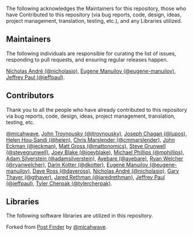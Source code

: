 The following acknowledges the Maintainers for this repository, those who have Contributed to this repository (via bug reports, code, design, ideas, project management, translation, testing, etc.), and any Libraries utilized.

## Maintainers

The following individuals are responsible for curating the list of issues, responding to pull requests, and ensuring regular releases happen.

[Nícholas André (@nicholasio)](https://github.com/nicholasio), [Eugene Manuilov (@eugene-manuilov)](https://github.com/eugene-manuilov), [Jeffrey Paul (@jeffpaul)](https://github.com/jeffpaul).

## Contributors

Thank you to all the people who have already contributed to this repository via bug reports, code, design, ideas, project management, translation, testing, etc.

[@micahwave](https://github.com/micahwave), [John Troynousky (@jtroynousky)](https://github.com/jtroynousky), [Joseph Chagan (@lupos)](https://github.com/lupos), [Helen Hou-Sandi (@helen)](https://github.com/helen), [Chris Marslender (@cmmarslender)](https://github.com/cmmarslender), [John Eckman (@jeckman)](https://github.com/jeckman), [Matt Gross (@mattonomics)](https://github.com/mattonomics), [Steve Grunwell (@stevegrunwell)](https://github.com/stevegrunwell), [Joey Blake (@joeyblake)](https://github.com/joeyblake), [Michael Phillips (@mphillips)](https://github.com/mphillips), [Adam Silverstein (@adamsilverstein)](https://github.com/adamsilverstein), [Ayebare (@ayebare)](https://github.com/ayebare), [Ryan Welcher (@ryanwelcher)](https://github.com/ryanwelcher), [Darin Kotter (@dkotter)](https://github.com/dkotter), [Eugene Manuilov (@eugene-manuilov)](https://github.com/eugene-manuilov), [Dave Ross (@daveross)](https://github.com/daveross), [Nícholas André (@nicholasio)](https://github.com/nicholasio), [Gary Thayer (@gthayer)](https://github.com/gthayer), [Jared Rethman (@jaredrethman)](https://github.com/jaredrethman), [Jeffrey Paul (@jeffpaul)](https://github.com/jeffpaul), [Tyler Cherpak (@tylercherpak)](https://github.com/tylercherpak).

## Libraries

The following software libraries are utilized in this repository.

Forked from [Post Finder](https://github.com/micahwave/post-finder) by [@micahwave](https://github.com/micahwave).

